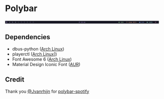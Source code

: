 # Polybar

![Screenshot](screenshot.png)

## Dependencies

- dbus-python ([Arch Linux](https://archlinux.org/packages/extra/x86_64/dbus-python/))
- playerctl ([Arch Linux](https://archlinux.org/packages/community/x86_64/playerctl/)])
- Font Awesome 6 ([Arch Linux](https://archlinux.org/packages/community/any/ttf-font-awesome/))
- Material Design Iconic Font ([AUR](https://aur.archlinux.org/packages/ttf-material-design-iconic-font))

## Credit

Thank you [@Jvanrhijn](https://github.com/Jvanrhijn) for [polybar-spotify](https://github.com/Jvanrhijn/polybar-spotify)